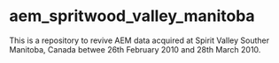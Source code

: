 # aem_spritwood_valley_manitoba
This is a repository to revive AEM data acquired at Spirit Valley Souther Manitoba, Canada betwee 26th February 2010 and 28th March 2010. 
